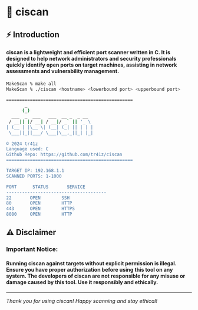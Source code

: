 # 🎯 ciscan

## ⚡ Introduction

#### **ciscan is a lightweight and efficient port scanner written in C. It is designed to help network administrators and security professionals quickly identify open ports on target machines, assisting in network assessments and vulnerability management.**

```bash
MakeScan % make all
MakeScan % ./ciscan <hostname> <lowerbound port> <upperbound port>

================================================
       _                         
      (_)                        
  ___  _  ___   ___  __ _  _ __  
 / __|| |/ __| / __|/ _` || '_ \ 
| (__ | |\__ \| (__| (_| || | | |
 \___||_||___/ \___|\__,_||_| |_| 
                                 
© 2024 tr41z
Language used: C
Github Repo: https://github.com/tr41z/ciscan
================================================

TARGET IP: 192.168.1.1
SCANNED PORTS: 1-1000

PORT      STATUS       SERVICE
--------------------------------------
22       OPEN        SSH
80       OPEN        HTTP
443      OPEN        HTTPS
8080     OPEN        HTTP
```

## ⚠️ Disclaimer

### Important Notice:

#### Running ciscan against targets without explicit permission is illegal. Ensure you have proper authorization before using this tool on any system. The developers of ciscan are not responsible for any misuse or damage caused by this tool. Use it responsibly and ethically.

---

*Thank you for using ciscan! Happy scanning and stay ethical!*

